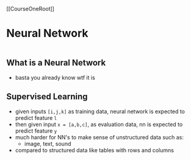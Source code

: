 [[CourseOneRoot]]
# Neural Network

```toc
```

## What is a Neural Network
- basta you already know wtf it is

## Supervised Learning
- given inputs `[i,j,k]` as training data, neural network is expected to predict feature `l`
- then given input `x = [a,b,c]`, as evaluation data, nn is expected to predict feature `y` 
- much harder for NN's to make sense of unstructured data such as:
	- image, text, sound
- compared to structured data like tables with rows and columns